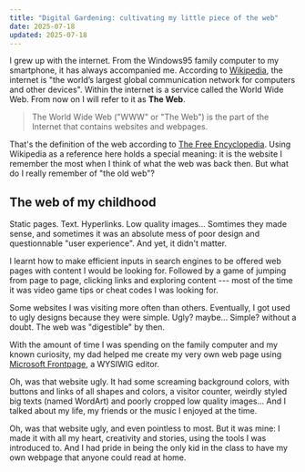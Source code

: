 ```yaml
---
title: "Digital Gardening: cultivating my little piece of the web"
date: 2025-07-18
updated: 2025-07-18
---
```


I grew up with the internet. From the Windows95 family computer to my smartphone, it has always accompanied me. According to [Wikipedia](https://simple.wikipedia.org/wiki/Internet), the internet is "the world’s largest global communication network for computers and other devices". Within the internet is a service called the World Wide Web. From now on I will refer to it as **The Web**.

> The World Wide Web ("WWW" or "The Web") is the part of the Internet that contains websites and webpages.

That's the definition of the web according to [The Free Encyclopedia](https://simple.wikipedia.org/wiki/World_Wide_Web). Using Wikipedia as a reference here holds a special meaning: it is the website I remember the most when I think of what the web was back then. But what do I really remember of "the old web"?

## The web of my childhood

Static pages. Text. Hyperlinks. Low quality images... Somtimes they made sense, and sometimes it was an absolute mess of poor design and questionnable "user experience". And yet, it didn't matter.

I learnt how to make efficient inputs in search engines to be offered web pages with content I would be looking for. Followed by a game of jumping from page to page, clicking links and exploring content --- most of the time it was video game tips or cheat codes I was looking for.

Some websites I was visiting more often than others. Eventually, I got used to ugly designs because they were simple. Ugly? maybe... Simple? without a doubt. The web was "digestible" by then.

With the amount of time I was spending on the family computer and my known curiosity, my dad helped me create my very own web page using [Microsoft Frontpage](https://simple.wikipedia.org/wiki/Microsoft_FrontPage), a WYSIWIG editor.

Oh, was that website ugly. It had some screaming background colors, with buttons and links of all shapes and colors, a visitor counter, weirdly styled big texts (named WordArt) and poorly cropped low quality images... And I talked about my life, my friends or the music I enjoyed at the time.

Oh, was that website ugly, and even pointless to most. But it was mine: I made it with all my heart, creativity and stories, using the tools I was introduced to. And I had pride in being the only kid in the class to have my own webpage that anyone could read at home.

<!-- ## The first blogs -->
